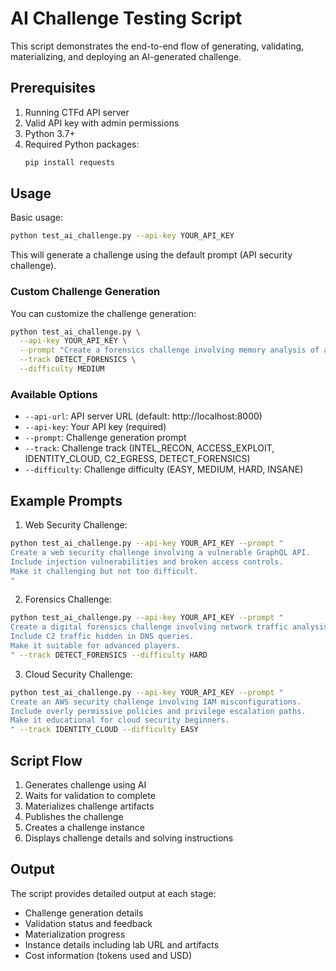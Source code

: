 # AI Challenge Testing Script

This script demonstrates the end-to-end flow of generating, validating, materializing, and deploying an AI-generated challenge.

## Prerequisites

1. Running CTFd API server
2. Valid API key with admin permissions
3. Python 3.7+
4. Required Python packages:
   ```bash
   pip install requests
   ```

## Usage

Basic usage:
```bash
python test_ai_challenge.py --api-key YOUR_API_KEY
```

This will generate a challenge using the default prompt (API security challenge).

### Custom Challenge Generation

You can customize the challenge generation:

```bash
python test_ai_challenge.py \
  --api-key YOUR_API_KEY \
  --prompt "Create a forensics challenge involving memory analysis of a compromised Linux system" \
  --track DETECT_FORENSICS \
  --difficulty MEDIUM
```

### Available Options

- `--api-url`: API server URL (default: http://localhost:8000)
- `--api-key`: Your API key (required)
- `--prompt`: Challenge generation prompt
- `--track`: Challenge track (INTEL_RECON, ACCESS_EXPLOIT, IDENTITY_CLOUD, C2_EGRESS, DETECT_FORENSICS)
- `--difficulty`: Challenge difficulty (EASY, MEDIUM, HARD, INSANE)

## Example Prompts

1. Web Security Challenge:
```bash
python test_ai_challenge.py --api-key YOUR_API_KEY --prompt "
Create a web security challenge involving a vulnerable GraphQL API.
Include injection vulnerabilities and broken access controls.
Make it challenging but not too difficult.
"
```

2. Forensics Challenge:
```bash
python test_ai_challenge.py --api-key YOUR_API_KEY --prompt "
Create a digital forensics challenge involving network traffic analysis.
Include C2 traffic hidden in DNS queries.
Make it suitable for advanced players.
" --track DETECT_FORENSICS --difficulty HARD
```

3. Cloud Security Challenge:
```bash
python test_ai_challenge.py --api-key YOUR_API_KEY --prompt "
Create an AWS security challenge involving IAM misconfigurations.
Include overly permissive policies and privilege escalation paths.
Make it educational for cloud security beginners.
" --track IDENTITY_CLOUD --difficulty EASY
```

## Script Flow

1. Generates challenge using AI
2. Waits for validation to complete
3. Materializes challenge artifacts
4. Publishes the challenge
5. Creates a challenge instance
6. Displays challenge details and solving instructions

## Output

The script provides detailed output at each stage:

- Challenge generation details
- Validation status and feedback
- Materialization progress
- Instance details including lab URL and artifacts
- Cost information (tokens used and USD)
